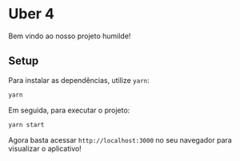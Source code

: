 # Uber 4
Bem vindo ao nosso projeto humilde!

## Setup
Para instalar as dependências, utilize `yarn`:
```bash
yarn
```

Em seguida, para executar o projeto:
```bash
yarn start
```

Agora basta acessar `http://localhost:3000` no seu navegador para visualizar o aplicativo!